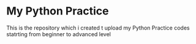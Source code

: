 # My Python Practice
This is the repository which i created t upload my Python Practice codes statrting from beginner to advanced level